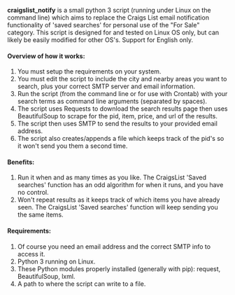 **craigslist_notify** is a small python 3 script (running under Linux on the command line) which aims to replace the Craigs List email notification functionality of 'saved searches' for personal use of the "For Sale" category. This script is designed for and tested on Linux OS only, but can likely be easily modified for other OS's. Support for English only.

#### Overview of how it works:
1. You must setup the requirements on your system.
2. You must edit the script to include the city and nearby areas you want to search, plus your correct SMTP server and email information.
3. Run the script (from the command line or for use with Crontab) with your search terms as command line arguments (separated by spaces).
4. The script uses Requests to download the search results page then uses BeautifulSoup to scrape for the pid, item, price, and url of the results.
5. The script then uses SMTP to send the results to your provided email address.
6. The script also creates/appends a file which keeps track of the pid's so it won't send you them a second time.

#### Benefits:
1. Run it when and as many times as you like.  The CraigsList 'Saved searches' function has an odd algorithm for when it runs, and you have no control.
2. Won't repeat results as it keeps track of which items you have already seen.  The CraigsList 'Saved searches' function will keep sending you the same items.


#### Requirements:
1. Of course you need an email address and the correct SMTP info to access it.
2. Python 3 running on Linux.
3. These Python modules properly installed (generally with pip): request, BeautifulSoup, lxml.
4. A path to where the script can write to a file.
